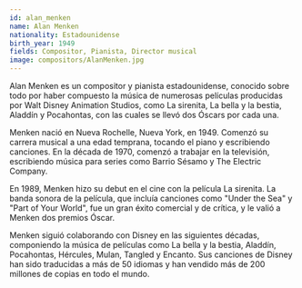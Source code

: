 ```yaml
---
id: alan_menken
name: Alan Menken
nationality: Estadounidense
birth_year: 1949
fields: Compositor, Pianista, Director musical
image: compositors/AlanMenken.jpg
---
```

Alan Menken es un compositor y pianista estadounidense, conocido sobre todo por haber compuesto la música de numerosas películas producidas por Walt Disney Animation Studios, como La sirenita, La bella y la bestia, Aladdín y Pocahontas, con las cuales se llevó dos Óscars por cada una.

Menken nació en Nueva Rochelle, Nueva York, en 1949. Comenzó su carrera musical a una edad temprana, tocando el piano y escribiendo canciones. En la década de 1970, comenzó a trabajar en la televisión, escribiendo música para series como Barrio Sésamo y The Electric Company.

En 1989, Menken hizo su debut en el cine con la película La sirenita. La banda sonora de la película, que incluía canciones como "Under the Sea" y "Part of Your World", fue un gran éxito comercial y de crítica, y le valió a Menken dos premios Óscar.

Menken siguió colaborando con Disney en las siguientes décadas, componiendo la música de películas como La bella y la bestia, Aladdín, Pocahontas, Hércules, Mulan, Tangled y Encanto. Sus canciones de Disney han sido traducidas a más de 50 idiomas y han vendido más de 200 millones de copias en todo el mundo.